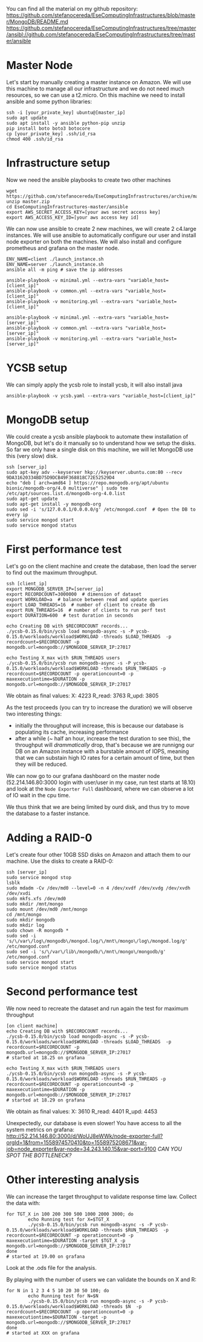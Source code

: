 You can find all the material on my github repository:
https://github.com/stefanocereda/EseComputingInfrastructures/blob/master/MongoDB/README.md
https://github.com/stefanocereda/EseComputingInfrastructures/tree/master/ansibl://github.com/stefanocereda/EseComputingInfrastructures/tree/master/ansible


# Master Node
Let's start by manually creating a master instance on Amazon.
We will use this machine to manage all our infrastructure and we do not need much resources, so we can use a t2.micro.
On this machine we need to install ansible and some python libraries:
```
ssh -i [your_private_key] ubuntu@[master_ip]
sudo apt update
sudo apt install -y ansible python-pip unzip
pip install boto boto3 botocore
cp [your_private_key] .ssh/id_rsa
chmod 400 .ssh/id_rsa
```

# Infrastructure setup
Now we need the ansible playbooks to create two other machines
```
wget https://github.com/stefanocereda/EseComputingInfrastructures/archive/master.zip
unzip master.zip
cd EseComputingInfrastructures-master/ansible
export AWS_SECRET_ACCESS_KEY=[your aws secret access key]
export AWS_ACCESS_KEY_ID=[your aws access key id]
```

We can now use ansible to create 2 new machines, we will create 2 c4.large instances.
We will use ansible to automatically configure our user and install node exporter on both the machines. We will also install and configure prometheus and grafana on the master node.
```
ENV_NAME=client ./launch_instance.sh
ENV_NAME=server ./launch_instance.sh
ansible all -m ping # save the ip addresses

ansible-playbook -v minimal.yml --extra-vars "variable_host=[client_ip]"
ansible-playbook -v common.yml --extra-vars "variable_host=[client_ip]"
ansible-playbook -v monitoring.yml --extra-vars "variable_host=[client_ip]"

ansible-playbook -v minimal.yml --extra-vars "variable_host=[server_ip]"
ansible-playbook -v common.yml --extra-vars "variable_host=[server_ip]"
ansible-playbook -v monitoring.yml --extra-vars "variable_host=[server_ip]"
```

# YCSB setup
We can simply apply the ycsb role to install ycsb, it will also install java
```
ansible-playbook -v ycsb.yaml --extra-vars "variable_host=[client_ip]"
```

# MongoDB setup
We could create a ycsb ansible playbook to automate thew installation of MongoDB, but let's do it manually so to understand how we setup the disks.
So far we only have a single disk on this machine, we will let MongoDB use this (very slow) disk.
```
ssh [server_ip]
sudo apt-key adv --keyserver hkp://keyserver.ubuntu.com:80 --recv 9DA31620334BD75D9DCB49F368818C72E52529D4
echo "deb [ arch=amd64 ] https://repo.mongodb.org/apt/ubuntu bionic/mongodb-org/4.0 multiverse" | sudo tee /etc/apt/sources.list.d/mongodb-org-4.0.list
sudo apt-get update
sudo apt-get install -y mongodb-org
sudo sed -i 's/127.0.0.1/0.0.0.0/g' /etc/mongod.conf  # Open the DB to every ip
sudo service mongod start
sudo service mongod status
```

# First performance test
Let's go on the client machine and create the database, then load the server to find out the maximum throughput.
```
ssh [client_ip]
export MONGODB_SERVER_IP=[server_ip]
export RECORDCOUNT=3000000  # dimension of dataset
export WORKLOAD=a  # balance between read and update queries
export LOAD_THREADS=16  # number of client to create db
export RUN_THREADS=16  # number of clients to run perf test
export DURATION=600  # test duration in seconds

echo Creating DB with $RECORDCOUNT records...
./ycsb-0.15.0/bin/ycsb load mongodb-async -s -P ycsb-0.15.0/workloads/workload$WORKLOAD -threads $LOAD_THREADS  -p recordcount=$RECORDCOUNT -p mongodb.url=mongodb://$MONGODB_SERVER_IP:27017

echo Testing X_max with $RUN_THREADS users
./ycsb-0.15.0/bin/ycsb run mongodb-async -s -P ycsb-0.15.0/workloads/workload$WORKLOAD -threads $RUN_THREADS -p recordcount=$RECORDCOUNT -p operationcount=0 -p maxexecutiontime=$DURATION -p mongodb.url=mongodb://$MONGODB_SERVER_IP:27017
```
We obtain as final values:
X: 4223
R_read: 3763
R_upd: 3805

As the test proceeds (you can try to increase the duration) we will observe two interesting things:
- initially the throughput will increase, this is because our database is populating its cache, increasing performance
- after a while (~ half an hour, increase the test duration to see this), the throughput will _drammatically_ drop, that's because we are runnigng our DB on an Amazon instance with a burstable amount of IOPS, meaning that we can substain high IO rates for a certain amount of time, but then they will be reduced.

We can now go to our grafana dashboard on the master node (52.214.146.80:3000 login with user/user in my case, run test starts at 18.10) and look at the `Node Exporter Full` dashboard, where we can observe a lot of IO wait in the cpu time.

We thus think that we are being limited by ourd disk, and thus try to move the database to a faster instance.


# Adding a RAID-0
Let's create four other 10GB SSD disks on Amazon and attach them to our machine.
Use the disks to create a RAID-0:

```
ssh [server_ip]
sudo service mongod stop
lsblk
sudo mdadm -Cv /dev/md0 --level=0 -n 4 /dev/xvdf /dev/xvdg /dev/xvdh /dev/xvdi
sudo mkfs.xfs /dev/md0
sudo mkdir /mnt/mongo
sudo mount /dev/md0 /mnt/mongo
cd /mnt/mongo
sudo mkdir mongodb
sudo mkdir log
sudo chown -R mongodb *
sudo sed -i 's/\/var\/log\/mongodb\/mongod.log/\/mnt\/mongo\/log\/mongod.log/g' /etc/mongod.conf
sudo sed -i 's/\/var\/lib\/mongodb/\/mnt\/mongo\/mongodb/g' /etc/mongod.conf
sudo service mongod start
sudo service mongod status
```

# Second performance test
We now need to recreate the dataset and run again the test for maximum throughput
```
[on client machine]
echo Creating DB with $RECORDCOUNT records...
./ycsb-0.15.0/bin/ycsb load mongodb-async -s -P ycsb-0.15.0/workloads/workload$WORKLOAD -threads $LOAD_THREADS  -p recordcount=$RECORDCOUNT -p mongodb.url=mongodb://$MONGODB_SERVER_IP:27017
# started at 18.25 on grafana

echo Testing X_max with $RUN_THREADS users
./ycsb-0.15.0/bin/ycsb run mongodb-async -s -P ycsb-0.15.0/workloads/workload$WORKLOAD -threads $RUN_THREADS -p recordcount=$RECORDCOUNT -p operationcount=0 -p maxexecutiontime=$DURATION -p mongodb.url=mongodb://$MONGODB_SERVER_IP:27017
# started at 18.29 on grafana
```
We obtain as final values:
X: 3610
R_read: 4401
R_upd: 4453

Unexpectedly, our database is even slower!
You have access to all the system metrics on grafana:
http://52.214.146.80:3000/d/WoUJ8eWWk/node-exporter-full?orgId=1&from=1558974570410&to=1558975208671&var-job=node_exporter&var-node=34.243.140.15&var-port=9100
*CAN YOU SPOT THE BOTTLENECK?*


# Other interesting analysis
We can increase the target throughput to validate response time law.
Collect the data with:
```
for TGT_X in 100 200 300 500 1000 2000 3000; do
        echo Running test for X=$TGT_X
        ./ycsb-0.15.0/bin/ycsb run mongodb-async -s -P ycsb-0.15.0/workloads/workload$WORKLOAD -threads $RUN_THREADS  -p recordcount=$RECORDCOUNT -p operationcount=0 -p maxexecutiontime=$DURATION -target $TGT_X -p mongodb.url=mongodb://$MONGODB_SERVER_IP:27017
done
# started at 19.00 on grafana
```
Look at the .ods file for the analysis.

By playing with the number of users we can validate the bounds on X and R:
```
for N in 1 2 3 4 5 10 20 30 50 100; do
        echo Running test for N=$N
        ./ycsb-0.15.0/bin/ycsb run mongodb-async -s -P ycsb-0.15.0/workloads/workload$WORKLOAD -threads $N  -p recordcount=$RECORDCOUNT -p operationcount=0 -p maxexecutiontime=$DURATION -target -p mongodb.url=mongodb://$MONGODB_SERVER_IP:27017
done
# started at XXX on grafana
```
